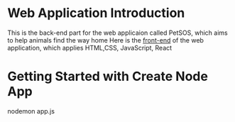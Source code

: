 # Web Application Introduction 
This is the back-end part for the web applicaion called PetSOS, which aims to help animals find the way home 
Here is the [front-end](https://github.com/MichellleZhang/animal-react-app.git) of the web application, which applies HTML,CSS, JavaScript, React

# Getting Started with Create Node App
nodemon app.js
